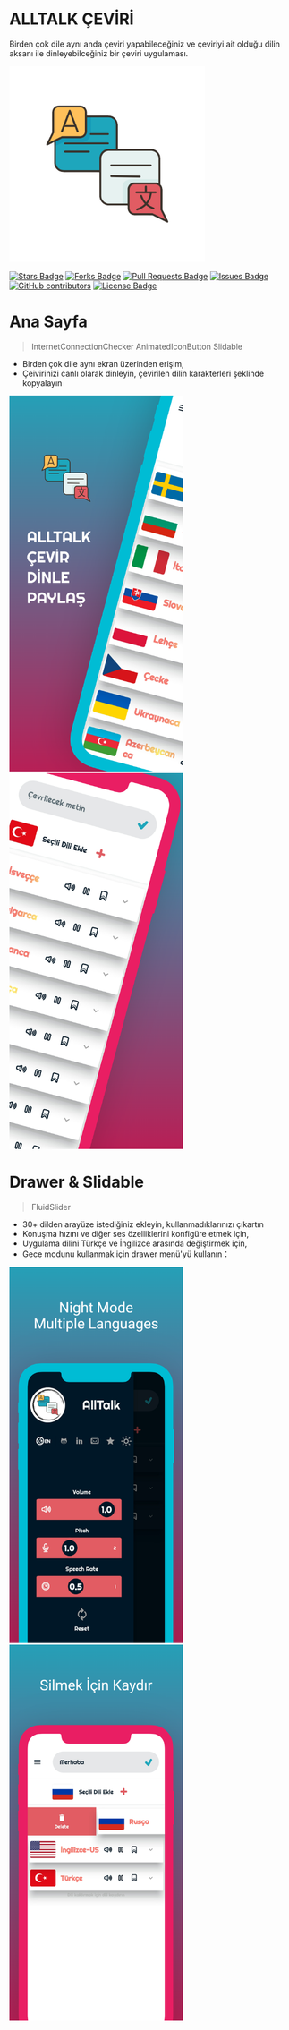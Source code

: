 # ALLTALK ÇEVİRİ
Birden çok dile aynı anda çeviri yapabileceğiniz ve çeviriyi ait olduğu dilin aksanı ile dinleyebilceğiniz bir çeviri uygulaması.

<p> <img src="./github_images/logo-removebg-preview.png" width="350" title="hover text"> </p>

<a href="https://github.com/Keyvan14162/alltalk_translate/stargazers"><img src="https://img.shields.io/github/stars/Keyvan14162/alltalk_translate" alt="Stars Badge"/></a>
<a href="https://github.com/Keyvan14162/alltalk_translate/network/members"><img src="https://img.shields.io/github/forks/Keyvan14162/alltalk_translate" alt="Forks Badge"/></a>
<a href="https://github.com/Keyvan14162/alltalk_translate/pulls"><img src="https://img.shields.io/github/issues-pr/Keyvan14162/alltalk_translate" alt="Pull Requests Badge"/></a>
<a href="https://github.com/Keyvan14162/alltalk_translate/issues"><img src="https://img.shields.io/github/issues/Keyvan14162/alltalk_translate" alt="Issues Badge"/></a>
<a href="https://github.com/Keyvan14162/alltalk_translate/graphs/contributors"><img alt="GitHub contributors" src="https://img.shields.io/github/contributors/Keyvan14162/awesome-github-profile-readme?color=2b9348"></a>
<a href="https://github.com/Keyvan14162/alltalk_translate/blob/master/LICENSE"><img src="https://img.shields.io/github/license/Keyvan14162/alltalk_translate?color=2b9348" alt="License Badge"/></a>


# Ana Sayfa
> InternetConnectionChecker
> AnimatedIconButton
> Slidable

- Birden çok dile aynı ekran üzerinden erişim,
- Çeivirinizi canlı olarak dinleyin, çevirilen dilin karakterleri şeklinde kopyalayın
<p> <img src="./github_images/1.png" width="310" height="672" title="ana sayfa"> <img src="./github_images/2.png" width="310" height="672" title="ana sayfa"></p>


# Drawer & Slidable
> FluidSlider

- 30+ dilden arayüze istediğiniz ekleyin, kullanmadıklarınızı çıkartın
- Konuşma hızını ve diğer ses özelliklerini konfigüre etmek için,
- Uygulama dilini Türkçe ve İngilizce arasında değiştirmek için,
- Gece modunu kullanmak için drawer menü'yü kullanın：

<p> <img src="./github_images/5.png" width="310" height="672" title="drawer menu"> 
<img src="./github_images/4.png" width="310" height="672" title="ana sayfa"> </p>


